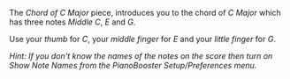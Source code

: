 The *Chord of C Major* piece, introduces you to the chord of *C Major*
which has three notes *Middle C*, *E* and *G*.

Use your *thumb* for *C*, your *middle finger* for *E*
and your *little finger* for *G*.

*Hint:* _If you don't know the names of the notes on the score then turn on *Show Note Names*
from the PianoBooster *Setup/Preferences* menu._
